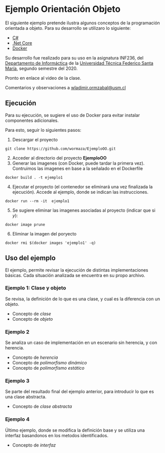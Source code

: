 # Ejemplo Orientación Objeto

El siguiente ejemplo pretende ilustra algunos conceptos de la programación orientada a objeto. Para su desarrollo se utilizaro lo siguiente:

* [C#](https://docs.microsoft.com/en-us/dotnet/csharp/)
* [.Net Core](https://dotnet.microsoft.com/download)
* [Docker](https://www.docker.com/)

Su desarrollo fue realizado para su uso en la asignatura INF236, del [Departamento de Informáctica](https://www.inf.utfsm.cl/) de la [Universidad Técnica Federico Santa María](https://www.usm.cl/), segundo semestre del 2020.

Pronto en enlace al video de la clase.

Comentarios y observaciones a [wladimir.ormzabal@usm.cl](mailto:wladimir.ormazabal@usm.cl)

## Ejecución

Para su ejecución, se sugiere el uso de Docker para evitar instalar componentes adicionales.

Para esto, seguir lo siguientes pasos:

1. Descargar el proyecto
```
git clone https://github.com/wormaza/EjemploOO.git
```
2. Acceder al directorio del proyecto **EjemploOO**
3. Generar las imagenes (con Docker, puede tardar la primera vez). Contruimos las imagenes en base a la señalado en el Dockerfile
```
docker build . -t ejemplo1
```
4. Ejecutar el proyecto (el contenedor se eliminará una vez finalizada la ejecución). Accede al ejemplo, donde se indican las instrucciones.
```
docker run --rm -it  ejemplo1
```
5. Se sugiere eliminar las imagenes asociadas al proyecto (indicar que si *y*):
```
docker image prune
```
6. Eliminar la imagen del poryecto
```
docker rmi $(docker images 'ejemplo1' -q)
```
## Uso del ejemplo

El ejemplo, permite revisar la ejecución de distintas implementaciones básicas. Cada situación analizada se encuentra en su propo archivo.

### Ejemplo 1: Clase y objeto

Se revisa, la definición de lo que es una clase, y cual es la diferencia con un objeto.

* Concepto de *clase*
* Concepto de *objeto*

### Ejemplo 2

Se analiza un caso de implementación en un escenario sin herencia, y con herencia.

* Concepto de *herencia*
* Concepto de *polimorfismo dinámico*
* Concepto de *polimorfismo estático*

### Ejemplo 3

Se parte del resultado final del ejemplo anterior, para introducir lo que es una clase abstracta.

* Concepto de *clase abstracta*

### Ejemplo 4

Último ejemplo, donde se modifica la definición base y se utiliza una interfaz basandonos en los metodos identificados.

* Concepto de *interfaz*